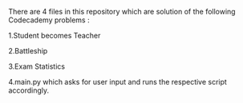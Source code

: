 There are 4 files in this repository which are solution of the following Codecademy problems :

1.Student becomes Teacher

2.Battleship

3.Exam Statistics

4.main.py which asks for user input and runs the respective script accordingly.
